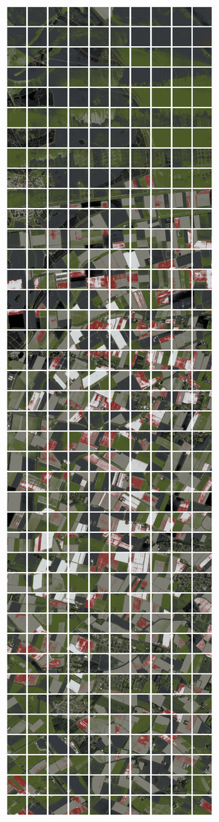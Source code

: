 <html>
<div>
<img src="https://github.com/HakkaTjakka/NL_TILE_MAP/blob/main/18/645/-1071/r.6450.-10710.png" height="44" width="44">
<img src="https://github.com/HakkaTjakka/NL_TILE_MAP/blob/main/18/645/-1071/r.6451.-10710.png" height="44" width="44">
<img src="https://github.com/HakkaTjakka/NL_TILE_MAP/blob/main/18/645/-1071/r.6452.-10710.png" height="44" width="44">
<img src="https://github.com/HakkaTjakka/NL_TILE_MAP/blob/main/18/645/-1071/r.6453.-10710.png" height="44" width="44">
<img src="https://github.com/HakkaTjakka/NL_TILE_MAP/blob/main/18/645/-1071/r.6454.-10710.png" height="44" width="44">
<img src="https://github.com/HakkaTjakka/NL_TILE_MAP/blob/main/18/645/-1071/r.6455.-10710.png" height="44" width="44">
<img src="https://github.com/HakkaTjakka/NL_TILE_MAP/blob/main/18/645/-1071/r.6456.-10710.png" height="44" width="44">
<img src="https://github.com/HakkaTjakka/NL_TILE_MAP/blob/main/18/645/-1071/r.6457.-10710.png" height="44" width="44">
<img src="https://github.com/HakkaTjakka/NL_TILE_MAP/blob/main/18/645/-1071/r.6458.-10710.png" height="44" width="44">
<img src="https://github.com/HakkaTjakka/NL_TILE_MAP/blob/main/18/645/-1071/r.6459.-10710.png" height="44" width="44">
<img src="https://github.com/HakkaTjakka/NL_TILE_MAP/blob/main/18/646/-1071/r.6460.-10710.png" height="44" width="44">
<img src="https://github.com/HakkaTjakka/NL_TILE_MAP/blob/main/18/646/-1071/r.6461.-10710.png" height="44" width="44">
<img src="https://github.com/HakkaTjakka/NL_TILE_MAP/blob/main/18/646/-1071/r.6462.-10710.png" height="44" width="44">
<img src="https://github.com/HakkaTjakka/NL_TILE_MAP/blob/main/18/646/-1071/r.6463.-10710.png" height="44" width="44">
<img src="https://github.com/HakkaTjakka/NL_TILE_MAP/blob/main/18/646/-1071/r.6464.-10710.png" height="44" width="44">
<img src="https://github.com/HakkaTjakka/NL_TILE_MAP/blob/main/18/646/-1071/r.6465.-10710.png" height="44" width="44">
<img src="https://github.com/HakkaTjakka/NL_TILE_MAP/blob/main/18/646/-1071/r.6466.-10710.png" height="44" width="44">
<img src="https://github.com/HakkaTjakka/NL_TILE_MAP/blob/main/18/646/-1071/r.6467.-10710.png" height="44" width="44">
<img src="https://github.com/HakkaTjakka/NL_TILE_MAP/blob/main/18/646/-1071/r.6468.-10710.png" height="44" width="44">
<img src="https://github.com/HakkaTjakka/NL_TILE_MAP/blob/main/18/646/-1071/r.6469.-10710.png" height="44" width="44">
<br>
<img src="https://github.com/HakkaTjakka/NL_TILE_MAP/blob/main/18/645/-1071/r.6450.-10709.png" height="44" width="44">
<img src="https://github.com/HakkaTjakka/NL_TILE_MAP/blob/main/18/645/-1071/r.6451.-10709.png" height="44" width="44">
<img src="https://github.com/HakkaTjakka/NL_TILE_MAP/blob/main/18/645/-1071/r.6452.-10709.png" height="44" width="44">
<img src="https://github.com/HakkaTjakka/NL_TILE_MAP/blob/main/18/645/-1071/r.6453.-10709.png" height="44" width="44">
<img src="https://github.com/HakkaTjakka/NL_TILE_MAP/blob/main/18/645/-1071/r.6454.-10709.png" height="44" width="44">
<img src="https://github.com/HakkaTjakka/NL_TILE_MAP/blob/main/18/645/-1071/r.6455.-10709.png" height="44" width="44">
<img src="https://github.com/HakkaTjakka/NL_TILE_MAP/blob/main/18/645/-1071/r.6456.-10709.png" height="44" width="44">
<img src="https://github.com/HakkaTjakka/NL_TILE_MAP/blob/main/18/645/-1071/r.6457.-10709.png" height="44" width="44">
<img src="https://github.com/HakkaTjakka/NL_TILE_MAP/blob/main/18/645/-1071/r.6458.-10709.png" height="44" width="44">
<img src="https://github.com/HakkaTjakka/NL_TILE_MAP/blob/main/18/645/-1071/r.6459.-10709.png" height="44" width="44">
<img src="https://github.com/HakkaTjakka/NL_TILE_MAP/blob/main/18/646/-1071/r.6460.-10709.png" height="44" width="44">
<img src="https://github.com/HakkaTjakka/NL_TILE_MAP/blob/main/18/646/-1071/r.6461.-10709.png" height="44" width="44">
<img src="https://github.com/HakkaTjakka/NL_TILE_MAP/blob/main/18/646/-1071/r.6462.-10709.png" height="44" width="44">
<img src="https://github.com/HakkaTjakka/NL_TILE_MAP/blob/main/18/646/-1071/r.6463.-10709.png" height="44" width="44">
<img src="https://github.com/HakkaTjakka/NL_TILE_MAP/blob/main/18/646/-1071/r.6464.-10709.png" height="44" width="44">
<img src="https://github.com/HakkaTjakka/NL_TILE_MAP/blob/main/18/646/-1071/r.6465.-10709.png" height="44" width="44">
<img src="https://github.com/HakkaTjakka/NL_TILE_MAP/blob/main/18/646/-1071/r.6466.-10709.png" height="44" width="44">
<img src="https://github.com/HakkaTjakka/NL_TILE_MAP/blob/main/18/646/-1071/r.6467.-10709.png" height="44" width="44">
<img src="https://github.com/HakkaTjakka/NL_TILE_MAP/blob/main/18/646/-1071/r.6468.-10709.png" height="44" width="44">
<img src="https://github.com/HakkaTjakka/NL_TILE_MAP/blob/main/18/646/-1071/r.6469.-10709.png" height="44" width="44">
<br>
<img src="https://github.com/HakkaTjakka/NL_TILE_MAP/blob/main/18/645/-1071/r.6450.-10708.png" height="44" width="44">
<img src="https://github.com/HakkaTjakka/NL_TILE_MAP/blob/main/18/645/-1071/r.6451.-10708.png" height="44" width="44">
<img src="https://github.com/HakkaTjakka/NL_TILE_MAP/blob/main/18/645/-1071/r.6452.-10708.png" height="44" width="44">
<img src="https://github.com/HakkaTjakka/NL_TILE_MAP/blob/main/18/645/-1071/r.6453.-10708.png" height="44" width="44">
<img src="https://github.com/HakkaTjakka/NL_TILE_MAP/blob/main/18/645/-1071/r.6454.-10708.png" height="44" width="44">
<img src="https://github.com/HakkaTjakka/NL_TILE_MAP/blob/main/18/645/-1071/r.6455.-10708.png" height="44" width="44">
<img src="https://github.com/HakkaTjakka/NL_TILE_MAP/blob/main/18/645/-1071/r.6456.-10708.png" height="44" width="44">
<img src="https://github.com/HakkaTjakka/NL_TILE_MAP/blob/main/18/645/-1071/r.6457.-10708.png" height="44" width="44">
<img src="https://github.com/HakkaTjakka/NL_TILE_MAP/blob/main/18/645/-1071/r.6458.-10708.png" height="44" width="44">
<img src="https://github.com/HakkaTjakka/NL_TILE_MAP/blob/main/18/645/-1071/r.6459.-10708.png" height="44" width="44">
<img src="https://github.com/HakkaTjakka/NL_TILE_MAP/blob/main/18/646/-1071/r.6460.-10708.png" height="44" width="44">
<img src="https://github.com/HakkaTjakka/NL_TILE_MAP/blob/main/18/646/-1071/r.6461.-10708.png" height="44" width="44">
<img src="https://github.com/HakkaTjakka/NL_TILE_MAP/blob/main/18/646/-1071/r.6462.-10708.png" height="44" width="44">
<img src="https://github.com/HakkaTjakka/NL_TILE_MAP/blob/main/18/646/-1071/r.6463.-10708.png" height="44" width="44">
<img src="https://github.com/HakkaTjakka/NL_TILE_MAP/blob/main/18/646/-1071/r.6464.-10708.png" height="44" width="44">
<img src="https://github.com/HakkaTjakka/NL_TILE_MAP/blob/main/18/646/-1071/r.6465.-10708.png" height="44" width="44">
<img src="https://github.com/HakkaTjakka/NL_TILE_MAP/blob/main/18/646/-1071/r.6466.-10708.png" height="44" width="44">
<img src="https://github.com/HakkaTjakka/NL_TILE_MAP/blob/main/18/646/-1071/r.6467.-10708.png" height="44" width="44">
<img src="https://github.com/HakkaTjakka/NL_TILE_MAP/blob/main/18/646/-1071/r.6468.-10708.png" height="44" width="44">
<img src="https://github.com/HakkaTjakka/NL_TILE_MAP/blob/main/18/646/-1071/r.6469.-10708.png" height="44" width="44">
<br>
<img src="https://github.com/HakkaTjakka/NL_TILE_MAP/blob/main/18/645/-1071/r.6450.-10707.png" height="44" width="44">
<img src="https://github.com/HakkaTjakka/NL_TILE_MAP/blob/main/18/645/-1071/r.6451.-10707.png" height="44" width="44">
<img src="https://github.com/HakkaTjakka/NL_TILE_MAP/blob/main/18/645/-1071/r.6452.-10707.png" height="44" width="44">
<img src="https://github.com/HakkaTjakka/NL_TILE_MAP/blob/main/18/645/-1071/r.6453.-10707.png" height="44" width="44">
<img src="https://github.com/HakkaTjakka/NL_TILE_MAP/blob/main/18/645/-1071/r.6454.-10707.png" height="44" width="44">
<img src="https://github.com/HakkaTjakka/NL_TILE_MAP/blob/main/18/645/-1071/r.6455.-10707.png" height="44" width="44">
<img src="https://github.com/HakkaTjakka/NL_TILE_MAP/blob/main/18/645/-1071/r.6456.-10707.png" height="44" width="44">
<img src="https://github.com/HakkaTjakka/NL_TILE_MAP/blob/main/18/645/-1071/r.6457.-10707.png" height="44" width="44">
<img src="https://github.com/HakkaTjakka/NL_TILE_MAP/blob/main/18/645/-1071/r.6458.-10707.png" height="44" width="44">
<img src="https://github.com/HakkaTjakka/NL_TILE_MAP/blob/main/18/645/-1071/r.6459.-10707.png" height="44" width="44">
<img src="https://github.com/HakkaTjakka/NL_TILE_MAP/blob/main/18/646/-1071/r.6460.-10707.png" height="44" width="44">
<img src="https://github.com/HakkaTjakka/NL_TILE_MAP/blob/main/18/646/-1071/r.6461.-10707.png" height="44" width="44">
<img src="https://github.com/HakkaTjakka/NL_TILE_MAP/blob/main/18/646/-1071/r.6462.-10707.png" height="44" width="44">
<img src="https://github.com/HakkaTjakka/NL_TILE_MAP/blob/main/18/646/-1071/r.6463.-10707.png" height="44" width="44">
<img src="https://github.com/HakkaTjakka/NL_TILE_MAP/blob/main/18/646/-1071/r.6464.-10707.png" height="44" width="44">
<img src="https://github.com/HakkaTjakka/NL_TILE_MAP/blob/main/18/646/-1071/r.6465.-10707.png" height="44" width="44">
<img src="https://github.com/HakkaTjakka/NL_TILE_MAP/blob/main/18/646/-1071/r.6466.-10707.png" height="44" width="44">
<img src="https://github.com/HakkaTjakka/NL_TILE_MAP/blob/main/18/646/-1071/r.6467.-10707.png" height="44" width="44">
<img src="https://github.com/HakkaTjakka/NL_TILE_MAP/blob/main/18/646/-1071/r.6468.-10707.png" height="44" width="44">
<img src="https://github.com/HakkaTjakka/NL_TILE_MAP/blob/main/18/646/-1071/r.6469.-10707.png" height="44" width="44">
<br>
<img src="https://github.com/HakkaTjakka/NL_TILE_MAP/blob/main/18/645/-1071/r.6450.-10706.png" height="44" width="44">
<img src="https://github.com/HakkaTjakka/NL_TILE_MAP/blob/main/18/645/-1071/r.6451.-10706.png" height="44" width="44">
<img src="https://github.com/HakkaTjakka/NL_TILE_MAP/blob/main/18/645/-1071/r.6452.-10706.png" height="44" width="44">
<img src="https://github.com/HakkaTjakka/NL_TILE_MAP/blob/main/18/645/-1071/r.6453.-10706.png" height="44" width="44">
<img src="https://github.com/HakkaTjakka/NL_TILE_MAP/blob/main/18/645/-1071/r.6454.-10706.png" height="44" width="44">
<img src="https://github.com/HakkaTjakka/NL_TILE_MAP/blob/main/18/645/-1071/r.6455.-10706.png" height="44" width="44">
<img src="https://github.com/HakkaTjakka/NL_TILE_MAP/blob/main/18/645/-1071/r.6456.-10706.png" height="44" width="44">
<img src="https://github.com/HakkaTjakka/NL_TILE_MAP/blob/main/18/645/-1071/r.6457.-10706.png" height="44" width="44">
<img src="https://github.com/HakkaTjakka/NL_TILE_MAP/blob/main/18/645/-1071/r.6458.-10706.png" height="44" width="44">
<img src="https://github.com/HakkaTjakka/NL_TILE_MAP/blob/main/18/645/-1071/r.6459.-10706.png" height="44" width="44">
<img src="https://github.com/HakkaTjakka/NL_TILE_MAP/blob/main/18/646/-1071/r.6460.-10706.png" height="44" width="44">
<img src="https://github.com/HakkaTjakka/NL_TILE_MAP/blob/main/18/646/-1071/r.6461.-10706.png" height="44" width="44">
<img src="https://github.com/HakkaTjakka/NL_TILE_MAP/blob/main/18/646/-1071/r.6462.-10706.png" height="44" width="44">
<img src="https://github.com/HakkaTjakka/NL_TILE_MAP/blob/main/18/646/-1071/r.6463.-10706.png" height="44" width="44">
<img src="https://github.com/HakkaTjakka/NL_TILE_MAP/blob/main/18/646/-1071/r.6464.-10706.png" height="44" width="44">
<img src="https://github.com/HakkaTjakka/NL_TILE_MAP/blob/main/18/646/-1071/r.6465.-10706.png" height="44" width="44">
<img src="https://github.com/HakkaTjakka/NL_TILE_MAP/blob/main/18/646/-1071/r.6466.-10706.png" height="44" width="44">
<img src="https://github.com/HakkaTjakka/NL_TILE_MAP/blob/main/18/646/-1071/r.6467.-10706.png" height="44" width="44">
<img src="https://github.com/HakkaTjakka/NL_TILE_MAP/blob/main/18/646/-1071/r.6468.-10706.png" height="44" width="44">
<img src="https://github.com/HakkaTjakka/NL_TILE_MAP/blob/main/18/646/-1071/r.6469.-10706.png" height="44" width="44">
<br>
<img src="https://github.com/HakkaTjakka/NL_TILE_MAP/blob/main/18/645/-1071/r.6450.-10705.png" height="44" width="44">
<img src="https://github.com/HakkaTjakka/NL_TILE_MAP/blob/main/18/645/-1071/r.6451.-10705.png" height="44" width="44">
<img src="https://github.com/HakkaTjakka/NL_TILE_MAP/blob/main/18/645/-1071/r.6452.-10705.png" height="44" width="44">
<img src="https://github.com/HakkaTjakka/NL_TILE_MAP/blob/main/18/645/-1071/r.6453.-10705.png" height="44" width="44">
<img src="https://github.com/HakkaTjakka/NL_TILE_MAP/blob/main/18/645/-1071/r.6454.-10705.png" height="44" width="44">
<img src="https://github.com/HakkaTjakka/NL_TILE_MAP/blob/main/18/645/-1071/r.6455.-10705.png" height="44" width="44">
<img src="https://github.com/HakkaTjakka/NL_TILE_MAP/blob/main/18/645/-1071/r.6456.-10705.png" height="44" width="44">
<img src="https://github.com/HakkaTjakka/NL_TILE_MAP/blob/main/18/645/-1071/r.6457.-10705.png" height="44" width="44">
<img src="https://github.com/HakkaTjakka/NL_TILE_MAP/blob/main/18/645/-1071/r.6458.-10705.png" height="44" width="44">
<img src="https://github.com/HakkaTjakka/NL_TILE_MAP/blob/main/18/645/-1071/r.6459.-10705.png" height="44" width="44">
<img src="https://github.com/HakkaTjakka/NL_TILE_MAP/blob/main/18/646/-1071/r.6460.-10705.png" height="44" width="44">
<img src="https://github.com/HakkaTjakka/NL_TILE_MAP/blob/main/18/646/-1071/r.6461.-10705.png" height="44" width="44">
<img src="https://github.com/HakkaTjakka/NL_TILE_MAP/blob/main/18/646/-1071/r.6462.-10705.png" height="44" width="44">
<img src="https://github.com/HakkaTjakka/NL_TILE_MAP/blob/main/18/646/-1071/r.6463.-10705.png" height="44" width="44">
<img src="https://github.com/HakkaTjakka/NL_TILE_MAP/blob/main/18/646/-1071/r.6464.-10705.png" height="44" width="44">
<img src="https://github.com/HakkaTjakka/NL_TILE_MAP/blob/main/18/646/-1071/r.6465.-10705.png" height="44" width="44">
<img src="https://github.com/HakkaTjakka/NL_TILE_MAP/blob/main/18/646/-1071/r.6466.-10705.png" height="44" width="44">
<img src="https://github.com/HakkaTjakka/NL_TILE_MAP/blob/main/18/646/-1071/r.6467.-10705.png" height="44" width="44">
<img src="https://github.com/HakkaTjakka/NL_TILE_MAP/blob/main/18/646/-1071/r.6468.-10705.png" height="44" width="44">
<img src="https://github.com/HakkaTjakka/NL_TILE_MAP/blob/main/18/646/-1071/r.6469.-10705.png" height="44" width="44">
<br>
<img src="https://github.com/HakkaTjakka/NL_TILE_MAP/blob/main/18/645/-1071/r.6450.-10704.png" height="44" width="44">
<img src="https://github.com/HakkaTjakka/NL_TILE_MAP/blob/main/18/645/-1071/r.6451.-10704.png" height="44" width="44">
<img src="https://github.com/HakkaTjakka/NL_TILE_MAP/blob/main/18/645/-1071/r.6452.-10704.png" height="44" width="44">
<img src="https://github.com/HakkaTjakka/NL_TILE_MAP/blob/main/18/645/-1071/r.6453.-10704.png" height="44" width="44">
<img src="https://github.com/HakkaTjakka/NL_TILE_MAP/blob/main/18/645/-1071/r.6454.-10704.png" height="44" width="44">
<img src="https://github.com/HakkaTjakka/NL_TILE_MAP/blob/main/18/645/-1071/r.6455.-10704.png" height="44" width="44">
<img src="https://github.com/HakkaTjakka/NL_TILE_MAP/blob/main/18/645/-1071/r.6456.-10704.png" height="44" width="44">
<img src="https://github.com/HakkaTjakka/NL_TILE_MAP/blob/main/18/645/-1071/r.6457.-10704.png" height="44" width="44">
<img src="https://github.com/HakkaTjakka/NL_TILE_MAP/blob/main/18/645/-1071/r.6458.-10704.png" height="44" width="44">
<img src="https://github.com/HakkaTjakka/NL_TILE_MAP/blob/main/18/645/-1071/r.6459.-10704.png" height="44" width="44">
<img src="https://github.com/HakkaTjakka/NL_TILE_MAP/blob/main/18/646/-1071/r.6460.-10704.png" height="44" width="44">
<img src="https://github.com/HakkaTjakka/NL_TILE_MAP/blob/main/18/646/-1071/r.6461.-10704.png" height="44" width="44">
<img src="https://github.com/HakkaTjakka/NL_TILE_MAP/blob/main/18/646/-1071/r.6462.-10704.png" height="44" width="44">
<img src="https://github.com/HakkaTjakka/NL_TILE_MAP/blob/main/18/646/-1071/r.6463.-10704.png" height="44" width="44">
<img src="https://github.com/HakkaTjakka/NL_TILE_MAP/blob/main/18/646/-1071/r.6464.-10704.png" height="44" width="44">
<img src="https://github.com/HakkaTjakka/NL_TILE_MAP/blob/main/18/646/-1071/r.6465.-10704.png" height="44" width="44">
<img src="https://github.com/HakkaTjakka/NL_TILE_MAP/blob/main/18/646/-1071/r.6466.-10704.png" height="44" width="44">
<img src="https://github.com/HakkaTjakka/NL_TILE_MAP/blob/main/18/646/-1071/r.6467.-10704.png" height="44" width="44">
<img src="https://github.com/HakkaTjakka/NL_TILE_MAP/blob/main/18/646/-1071/r.6468.-10704.png" height="44" width="44">
<img src="https://github.com/HakkaTjakka/NL_TILE_MAP/blob/main/18/646/-1071/r.6469.-10704.png" height="44" width="44">
<br>
<img src="https://github.com/HakkaTjakka/NL_TILE_MAP/blob/main/18/645/-1071/r.6450.-10703.png" height="44" width="44">
<img src="https://github.com/HakkaTjakka/NL_TILE_MAP/blob/main/18/645/-1071/r.6451.-10703.png" height="44" width="44">
<img src="https://github.com/HakkaTjakka/NL_TILE_MAP/blob/main/18/645/-1071/r.6452.-10703.png" height="44" width="44">
<img src="https://github.com/HakkaTjakka/NL_TILE_MAP/blob/main/18/645/-1071/r.6453.-10703.png" height="44" width="44">
<img src="https://github.com/HakkaTjakka/NL_TILE_MAP/blob/main/18/645/-1071/r.6454.-10703.png" height="44" width="44">
<img src="https://github.com/HakkaTjakka/NL_TILE_MAP/blob/main/18/645/-1071/r.6455.-10703.png" height="44" width="44">
<img src="https://github.com/HakkaTjakka/NL_TILE_MAP/blob/main/18/645/-1071/r.6456.-10703.png" height="44" width="44">
<img src="https://github.com/HakkaTjakka/NL_TILE_MAP/blob/main/18/645/-1071/r.6457.-10703.png" height="44" width="44">
<img src="https://github.com/HakkaTjakka/NL_TILE_MAP/blob/main/18/645/-1071/r.6458.-10703.png" height="44" width="44">
<img src="https://github.com/HakkaTjakka/NL_TILE_MAP/blob/main/18/645/-1071/r.6459.-10703.png" height="44" width="44">
<img src="https://github.com/HakkaTjakka/NL_TILE_MAP/blob/main/18/646/-1071/r.6460.-10703.png" height="44" width="44">
<img src="https://github.com/HakkaTjakka/NL_TILE_MAP/blob/main/18/646/-1071/r.6461.-10703.png" height="44" width="44">
<img src="https://github.com/HakkaTjakka/NL_TILE_MAP/blob/main/18/646/-1071/r.6462.-10703.png" height="44" width="44">
<img src="https://github.com/HakkaTjakka/NL_TILE_MAP/blob/main/18/646/-1071/r.6463.-10703.png" height="44" width="44">
<img src="https://github.com/HakkaTjakka/NL_TILE_MAP/blob/main/18/646/-1071/r.6464.-10703.png" height="44" width="44">
<img src="https://github.com/HakkaTjakka/NL_TILE_MAP/blob/main/18/646/-1071/r.6465.-10703.png" height="44" width="44">
<img src="https://github.com/HakkaTjakka/NL_TILE_MAP/blob/main/18/646/-1071/r.6466.-10703.png" height="44" width="44">
<img src="https://github.com/HakkaTjakka/NL_TILE_MAP/blob/main/18/646/-1071/r.6467.-10703.png" height="44" width="44">
<img src="https://github.com/HakkaTjakka/NL_TILE_MAP/blob/main/18/646/-1071/r.6468.-10703.png" height="44" width="44">
<img src="https://github.com/HakkaTjakka/NL_TILE_MAP/blob/main/18/646/-1071/r.6469.-10703.png" height="44" width="44">
<br>
<img src="https://github.com/HakkaTjakka/NL_TILE_MAP/blob/main/18/645/-1071/r.6450.-10702.png" height="44" width="44">
<img src="https://github.com/HakkaTjakka/NL_TILE_MAP/blob/main/18/645/-1071/r.6451.-10702.png" height="44" width="44">
<img src="https://github.com/HakkaTjakka/NL_TILE_MAP/blob/main/18/645/-1071/r.6452.-10702.png" height="44" width="44">
<img src="https://github.com/HakkaTjakka/NL_TILE_MAP/blob/main/18/645/-1071/r.6453.-10702.png" height="44" width="44">
<img src="https://github.com/HakkaTjakka/NL_TILE_MAP/blob/main/18/645/-1071/r.6454.-10702.png" height="44" width="44">
<img src="https://github.com/HakkaTjakka/NL_TILE_MAP/blob/main/18/645/-1071/r.6455.-10702.png" height="44" width="44">
<img src="https://github.com/HakkaTjakka/NL_TILE_MAP/blob/main/18/645/-1071/r.6456.-10702.png" height="44" width="44">
<img src="https://github.com/HakkaTjakka/NL_TILE_MAP/blob/main/18/645/-1071/r.6457.-10702.png" height="44" width="44">
<img src="https://github.com/HakkaTjakka/NL_TILE_MAP/blob/main/18/645/-1071/r.6458.-10702.png" height="44" width="44">
<img src="https://github.com/HakkaTjakka/NL_TILE_MAP/blob/main/18/645/-1071/r.6459.-10702.png" height="44" width="44">
<img src="https://github.com/HakkaTjakka/NL_TILE_MAP/blob/main/18/646/-1071/r.6460.-10702.png" height="44" width="44">
<img src="https://github.com/HakkaTjakka/NL_TILE_MAP/blob/main/18/646/-1071/r.6461.-10702.png" height="44" width="44">
<img src="https://github.com/HakkaTjakka/NL_TILE_MAP/blob/main/18/646/-1071/r.6462.-10702.png" height="44" width="44">
<img src="https://github.com/HakkaTjakka/NL_TILE_MAP/blob/main/18/646/-1071/r.6463.-10702.png" height="44" width="44">
<img src="https://github.com/HakkaTjakka/NL_TILE_MAP/blob/main/18/646/-1071/r.6464.-10702.png" height="44" width="44">
<img src="https://github.com/HakkaTjakka/NL_TILE_MAP/blob/main/18/646/-1071/r.6465.-10702.png" height="44" width="44">
<img src="https://github.com/HakkaTjakka/NL_TILE_MAP/blob/main/18/646/-1071/r.6466.-10702.png" height="44" width="44">
<img src="https://github.com/HakkaTjakka/NL_TILE_MAP/blob/main/18/646/-1071/r.6467.-10702.png" height="44" width="44">
<img src="https://github.com/HakkaTjakka/NL_TILE_MAP/blob/main/18/646/-1071/r.6468.-10702.png" height="44" width="44">
<img src="https://github.com/HakkaTjakka/NL_TILE_MAP/blob/main/18/646/-1071/r.6469.-10702.png" height="44" width="44">
<br>
<img src="https://github.com/HakkaTjakka/NL_TILE_MAP/blob/main/18/645/-1071/r.6450.-10701.png" height="44" width="44">
<img src="https://github.com/HakkaTjakka/NL_TILE_MAP/blob/main/18/645/-1071/r.6451.-10701.png" height="44" width="44">
<img src="https://github.com/HakkaTjakka/NL_TILE_MAP/blob/main/18/645/-1071/r.6452.-10701.png" height="44" width="44">
<img src="https://github.com/HakkaTjakka/NL_TILE_MAP/blob/main/18/645/-1071/r.6453.-10701.png" height="44" width="44">
<img src="https://github.com/HakkaTjakka/NL_TILE_MAP/blob/main/18/645/-1071/r.6454.-10701.png" height="44" width="44">
<img src="https://github.com/HakkaTjakka/NL_TILE_MAP/blob/main/18/645/-1071/r.6455.-10701.png" height="44" width="44">
<img src="https://github.com/HakkaTjakka/NL_TILE_MAP/blob/main/18/645/-1071/r.6456.-10701.png" height="44" width="44">
<img src="https://github.com/HakkaTjakka/NL_TILE_MAP/blob/main/18/645/-1071/r.6457.-10701.png" height="44" width="44">
<img src="https://github.com/HakkaTjakka/NL_TILE_MAP/blob/main/18/645/-1071/r.6458.-10701.png" height="44" width="44">
<img src="https://github.com/HakkaTjakka/NL_TILE_MAP/blob/main/18/645/-1071/r.6459.-10701.png" height="44" width="44">
<img src="https://github.com/HakkaTjakka/NL_TILE_MAP/blob/main/18/646/-1071/r.6460.-10701.png" height="44" width="44">
<img src="https://github.com/HakkaTjakka/NL_TILE_MAP/blob/main/18/646/-1071/r.6461.-10701.png" height="44" width="44">
<img src="https://github.com/HakkaTjakka/NL_TILE_MAP/blob/main/18/646/-1071/r.6462.-10701.png" height="44" width="44">
<img src="https://github.com/HakkaTjakka/NL_TILE_MAP/blob/main/18/646/-1071/r.6463.-10701.png" height="44" width="44">
<img src="https://github.com/HakkaTjakka/NL_TILE_MAP/blob/main/18/646/-1071/r.6464.-10701.png" height="44" width="44">
<img src="https://github.com/HakkaTjakka/NL_TILE_MAP/blob/main/18/646/-1071/r.6465.-10701.png" height="44" width="44">
<img src="https://github.com/HakkaTjakka/NL_TILE_MAP/blob/main/18/646/-1071/r.6466.-10701.png" height="44" width="44">
<img src="https://github.com/HakkaTjakka/NL_TILE_MAP/blob/main/18/646/-1071/r.6467.-10701.png" height="44" width="44">
<img src="https://github.com/HakkaTjakka/NL_TILE_MAP/blob/main/18/646/-1071/r.6468.-10701.png" height="44" width="44">
<img src="https://github.com/HakkaTjakka/NL_TILE_MAP/blob/main/18/646/-1071/r.6469.-10701.png" height="44" width="44">
<br>
<img src="https://github.com/HakkaTjakka/NL_TILE_MAP/blob/main/18/645/-1070/r.6450.-10700.png" height="44" width="44">
<img src="https://github.com/HakkaTjakka/NL_TILE_MAP/blob/main/18/645/-1070/r.6451.-10700.png" height="44" width="44">
<img src="https://github.com/HakkaTjakka/NL_TILE_MAP/blob/main/18/645/-1070/r.6452.-10700.png" height="44" width="44">
<img src="https://github.com/HakkaTjakka/NL_TILE_MAP/blob/main/18/645/-1070/r.6453.-10700.png" height="44" width="44">
<img src="https://github.com/HakkaTjakka/NL_TILE_MAP/blob/main/18/645/-1070/r.6454.-10700.png" height="44" width="44">
<img src="https://github.com/HakkaTjakka/NL_TILE_MAP/blob/main/18/645/-1070/r.6455.-10700.png" height="44" width="44">
<img src="https://github.com/HakkaTjakka/NL_TILE_MAP/blob/main/18/645/-1070/r.6456.-10700.png" height="44" width="44">
<img src="https://github.com/HakkaTjakka/NL_TILE_MAP/blob/main/18/645/-1070/r.6457.-10700.png" height="44" width="44">
<img src="https://github.com/HakkaTjakka/NL_TILE_MAP/blob/main/18/645/-1070/r.6458.-10700.png" height="44" width="44">
<img src="https://github.com/HakkaTjakka/NL_TILE_MAP/blob/main/18/645/-1070/r.6459.-10700.png" height="44" width="44">
<img src="https://github.com/HakkaTjakka/NL_TILE_MAP/blob/main/18/646/-1070/r.6460.-10700.png" height="44" width="44">
<img src="https://github.com/HakkaTjakka/NL_TILE_MAP/blob/main/18/646/-1070/r.6461.-10700.png" height="44" width="44">
<img src="https://github.com/HakkaTjakka/NL_TILE_MAP/blob/main/18/646/-1070/r.6462.-10700.png" height="44" width="44">
<img src="https://github.com/HakkaTjakka/NL_TILE_MAP/blob/main/18/646/-1070/r.6463.-10700.png" height="44" width="44">
<img src="https://github.com/HakkaTjakka/NL_TILE_MAP/blob/main/18/646/-1070/r.6464.-10700.png" height="44" width="44">
<img src="https://github.com/HakkaTjakka/NL_TILE_MAP/blob/main/18/646/-1070/r.6465.-10700.png" height="44" width="44">
<img src="https://github.com/HakkaTjakka/NL_TILE_MAP/blob/main/18/646/-1070/r.6466.-10700.png" height="44" width="44">
<img src="https://github.com/HakkaTjakka/NL_TILE_MAP/blob/main/18/646/-1070/r.6467.-10700.png" height="44" width="44">
<img src="https://github.com/HakkaTjakka/NL_TILE_MAP/blob/main/18/646/-1070/r.6468.-10700.png" height="44" width="44">
<img src="https://github.com/HakkaTjakka/NL_TILE_MAP/blob/main/18/646/-1070/r.6469.-10700.png" height="44" width="44">
<br>
<img src="https://github.com/HakkaTjakka/NL_TILE_MAP/blob/main/18/645/-1070/r.6450.-10699.png" height="44" width="44">
<img src="https://github.com/HakkaTjakka/NL_TILE_MAP/blob/main/18/645/-1070/r.6451.-10699.png" height="44" width="44">
<img src="https://github.com/HakkaTjakka/NL_TILE_MAP/blob/main/18/645/-1070/r.6452.-10699.png" height="44" width="44">
<img src="https://github.com/HakkaTjakka/NL_TILE_MAP/blob/main/18/645/-1070/r.6453.-10699.png" height="44" width="44">
<img src="https://github.com/HakkaTjakka/NL_TILE_MAP/blob/main/18/645/-1070/r.6454.-10699.png" height="44" width="44">
<img src="https://github.com/HakkaTjakka/NL_TILE_MAP/blob/main/18/645/-1070/r.6455.-10699.png" height="44" width="44">
<img src="https://github.com/HakkaTjakka/NL_TILE_MAP/blob/main/18/645/-1070/r.6456.-10699.png" height="44" width="44">
<img src="https://github.com/HakkaTjakka/NL_TILE_MAP/blob/main/18/645/-1070/r.6457.-10699.png" height="44" width="44">
<img src="https://github.com/HakkaTjakka/NL_TILE_MAP/blob/main/18/645/-1070/r.6458.-10699.png" height="44" width="44">
<img src="https://github.com/HakkaTjakka/NL_TILE_MAP/blob/main/18/645/-1070/r.6459.-10699.png" height="44" width="44">
<img src="https://github.com/HakkaTjakka/NL_TILE_MAP/blob/main/18/646/-1070/r.6460.-10699.png" height="44" width="44">
<img src="https://github.com/HakkaTjakka/NL_TILE_MAP/blob/main/18/646/-1070/r.6461.-10699.png" height="44" width="44">
<img src="https://github.com/HakkaTjakka/NL_TILE_MAP/blob/main/18/646/-1070/r.6462.-10699.png" height="44" width="44">
<img src="https://github.com/HakkaTjakka/NL_TILE_MAP/blob/main/18/646/-1070/r.6463.-10699.png" height="44" width="44">
<img src="https://github.com/HakkaTjakka/NL_TILE_MAP/blob/main/18/646/-1070/r.6464.-10699.png" height="44" width="44">
<img src="https://github.com/HakkaTjakka/NL_TILE_MAP/blob/main/18/646/-1070/r.6465.-10699.png" height="44" width="44">
<img src="https://github.com/HakkaTjakka/NL_TILE_MAP/blob/main/18/646/-1070/r.6466.-10699.png" height="44" width="44">
<img src="https://github.com/HakkaTjakka/NL_TILE_MAP/blob/main/18/646/-1070/r.6467.-10699.png" height="44" width="44">
<img src="https://github.com/HakkaTjakka/NL_TILE_MAP/blob/main/18/646/-1070/r.6468.-10699.png" height="44" width="44">
<img src="https://github.com/HakkaTjakka/NL_TILE_MAP/blob/main/18/646/-1070/r.6469.-10699.png" height="44" width="44">
<br>
<img src="https://github.com/HakkaTjakka/NL_TILE_MAP/blob/main/18/645/-1070/r.6450.-10698.png" height="44" width="44">
<img src="https://github.com/HakkaTjakka/NL_TILE_MAP/blob/main/18/645/-1070/r.6451.-10698.png" height="44" width="44">
<img src="https://github.com/HakkaTjakka/NL_TILE_MAP/blob/main/18/645/-1070/r.6452.-10698.png" height="44" width="44">
<img src="https://github.com/HakkaTjakka/NL_TILE_MAP/blob/main/18/645/-1070/r.6453.-10698.png" height="44" width="44">
<img src="https://github.com/HakkaTjakka/NL_TILE_MAP/blob/main/18/645/-1070/r.6454.-10698.png" height="44" width="44">
<img src="https://github.com/HakkaTjakka/NL_TILE_MAP/blob/main/18/645/-1070/r.6455.-10698.png" height="44" width="44">
<img src="https://github.com/HakkaTjakka/NL_TILE_MAP/blob/main/18/645/-1070/r.6456.-10698.png" height="44" width="44">
<img src="https://github.com/HakkaTjakka/NL_TILE_MAP/blob/main/18/645/-1070/r.6457.-10698.png" height="44" width="44">
<img src="https://github.com/HakkaTjakka/NL_TILE_MAP/blob/main/18/645/-1070/r.6458.-10698.png" height="44" width="44">
<img src="https://github.com/HakkaTjakka/NL_TILE_MAP/blob/main/18/645/-1070/r.6459.-10698.png" height="44" width="44">
<img src="https://github.com/HakkaTjakka/NL_TILE_MAP/blob/main/18/646/-1070/r.6460.-10698.png" height="44" width="44">
<img src="https://github.com/HakkaTjakka/NL_TILE_MAP/blob/main/18/646/-1070/r.6461.-10698.png" height="44" width="44">
<img src="https://github.com/HakkaTjakka/NL_TILE_MAP/blob/main/18/646/-1070/r.6462.-10698.png" height="44" width="44">
<img src="https://github.com/HakkaTjakka/NL_TILE_MAP/blob/main/18/646/-1070/r.6463.-10698.png" height="44" width="44">
<img src="https://github.com/HakkaTjakka/NL_TILE_MAP/blob/main/18/646/-1070/r.6464.-10698.png" height="44" width="44">
<img src="https://github.com/HakkaTjakka/NL_TILE_MAP/blob/main/18/646/-1070/r.6465.-10698.png" height="44" width="44">
<img src="https://github.com/HakkaTjakka/NL_TILE_MAP/blob/main/18/646/-1070/r.6466.-10698.png" height="44" width="44">
<img src="https://github.com/HakkaTjakka/NL_TILE_MAP/blob/main/18/646/-1070/r.6467.-10698.png" height="44" width="44">
<img src="https://github.com/HakkaTjakka/NL_TILE_MAP/blob/main/18/646/-1070/r.6468.-10698.png" height="44" width="44">
<img src="https://github.com/HakkaTjakka/NL_TILE_MAP/blob/main/18/646/-1070/r.6469.-10698.png" height="44" width="44">
<br>
<img src="https://github.com/HakkaTjakka/NL_TILE_MAP/blob/main/18/645/-1070/r.6450.-10697.png" height="44" width="44">
<img src="https://github.com/HakkaTjakka/NL_TILE_MAP/blob/main/18/645/-1070/r.6451.-10697.png" height="44" width="44">
<img src="https://github.com/HakkaTjakka/NL_TILE_MAP/blob/main/18/645/-1070/r.6452.-10697.png" height="44" width="44">
<img src="https://github.com/HakkaTjakka/NL_TILE_MAP/blob/main/18/645/-1070/r.6453.-10697.png" height="44" width="44">
<img src="https://github.com/HakkaTjakka/NL_TILE_MAP/blob/main/18/645/-1070/r.6454.-10697.png" height="44" width="44">
<img src="https://github.com/HakkaTjakka/NL_TILE_MAP/blob/main/18/645/-1070/r.6455.-10697.png" height="44" width="44">
<img src="https://github.com/HakkaTjakka/NL_TILE_MAP/blob/main/18/645/-1070/r.6456.-10697.png" height="44" width="44">
<img src="https://github.com/HakkaTjakka/NL_TILE_MAP/blob/main/18/645/-1070/r.6457.-10697.png" height="44" width="44">
<img src="https://github.com/HakkaTjakka/NL_TILE_MAP/blob/main/18/645/-1070/r.6458.-10697.png" height="44" width="44">
<img src="https://github.com/HakkaTjakka/NL_TILE_MAP/blob/main/18/645/-1070/r.6459.-10697.png" height="44" width="44">
<img src="https://github.com/HakkaTjakka/NL_TILE_MAP/blob/main/18/646/-1070/r.6460.-10697.png" height="44" width="44">
<img src="https://github.com/HakkaTjakka/NL_TILE_MAP/blob/main/18/646/-1070/r.6461.-10697.png" height="44" width="44">
<img src="https://github.com/HakkaTjakka/NL_TILE_MAP/blob/main/18/646/-1070/r.6462.-10697.png" height="44" width="44">
<img src="https://github.com/HakkaTjakka/NL_TILE_MAP/blob/main/18/646/-1070/r.6463.-10697.png" height="44" width="44">
<img src="https://github.com/HakkaTjakka/NL_TILE_MAP/blob/main/18/646/-1070/r.6464.-10697.png" height="44" width="44">
<img src="https://github.com/HakkaTjakka/NL_TILE_MAP/blob/main/18/646/-1070/r.6465.-10697.png" height="44" width="44">
<img src="https://github.com/HakkaTjakka/NL_TILE_MAP/blob/main/18/646/-1070/r.6466.-10697.png" height="44" width="44">
<img src="https://github.com/HakkaTjakka/NL_TILE_MAP/blob/main/18/646/-1070/r.6467.-10697.png" height="44" width="44">
<img src="https://github.com/HakkaTjakka/NL_TILE_MAP/blob/main/18/646/-1070/r.6468.-10697.png" height="44" width="44">
<img src="https://github.com/HakkaTjakka/NL_TILE_MAP/blob/main/18/646/-1070/r.6469.-10697.png" height="44" width="44">
<br>
<img src="https://github.com/HakkaTjakka/NL_TILE_MAP/blob/main/18/645/-1070/r.6450.-10696.png" height="44" width="44">
<img src="https://github.com/HakkaTjakka/NL_TILE_MAP/blob/main/18/645/-1070/r.6451.-10696.png" height="44" width="44">
<img src="https://github.com/HakkaTjakka/NL_TILE_MAP/blob/main/18/645/-1070/r.6452.-10696.png" height="44" width="44">
<img src="https://github.com/HakkaTjakka/NL_TILE_MAP/blob/main/18/645/-1070/r.6453.-10696.png" height="44" width="44">
<img src="https://github.com/HakkaTjakka/NL_TILE_MAP/blob/main/18/645/-1070/r.6454.-10696.png" height="44" width="44">
<img src="https://github.com/HakkaTjakka/NL_TILE_MAP/blob/main/18/645/-1070/r.6455.-10696.png" height="44" width="44">
<img src="https://github.com/HakkaTjakka/NL_TILE_MAP/blob/main/18/645/-1070/r.6456.-10696.png" height="44" width="44">
<img src="https://github.com/HakkaTjakka/NL_TILE_MAP/blob/main/18/645/-1070/r.6457.-10696.png" height="44" width="44">
<img src="https://github.com/HakkaTjakka/NL_TILE_MAP/blob/main/18/645/-1070/r.6458.-10696.png" height="44" width="44">
<img src="https://github.com/HakkaTjakka/NL_TILE_MAP/blob/main/18/645/-1070/r.6459.-10696.png" height="44" width="44">
<img src="https://github.com/HakkaTjakka/NL_TILE_MAP/blob/main/18/646/-1070/r.6460.-10696.png" height="44" width="44">
<img src="https://github.com/HakkaTjakka/NL_TILE_MAP/blob/main/18/646/-1070/r.6461.-10696.png" height="44" width="44">
<img src="https://github.com/HakkaTjakka/NL_TILE_MAP/blob/main/18/646/-1070/r.6462.-10696.png" height="44" width="44">
<img src="https://github.com/HakkaTjakka/NL_TILE_MAP/blob/main/18/646/-1070/r.6463.-10696.png" height="44" width="44">
<img src="https://github.com/HakkaTjakka/NL_TILE_MAP/blob/main/18/646/-1070/r.6464.-10696.png" height="44" width="44">
<img src="https://github.com/HakkaTjakka/NL_TILE_MAP/blob/main/18/646/-1070/r.6465.-10696.png" height="44" width="44">
<img src="https://github.com/HakkaTjakka/NL_TILE_MAP/blob/main/18/646/-1070/r.6466.-10696.png" height="44" width="44">
<img src="https://github.com/HakkaTjakka/NL_TILE_MAP/blob/main/18/646/-1070/r.6467.-10696.png" height="44" width="44">
<img src="https://github.com/HakkaTjakka/NL_TILE_MAP/blob/main/18/646/-1070/r.6468.-10696.png" height="44" width="44">
<img src="https://github.com/HakkaTjakka/NL_TILE_MAP/blob/main/18/646/-1070/r.6469.-10696.png" height="44" width="44">
<br>
<img src="https://github.com/HakkaTjakka/NL_TILE_MAP/blob/main/18/645/-1070/r.6450.-10695.png" height="44" width="44">
<img src="https://github.com/HakkaTjakka/NL_TILE_MAP/blob/main/18/645/-1070/r.6451.-10695.png" height="44" width="44">
<img src="https://github.com/HakkaTjakka/NL_TILE_MAP/blob/main/18/645/-1070/r.6452.-10695.png" height="44" width="44">
<img src="https://github.com/HakkaTjakka/NL_TILE_MAP/blob/main/18/645/-1070/r.6453.-10695.png" height="44" width="44">
<img src="https://github.com/HakkaTjakka/NL_TILE_MAP/blob/main/18/645/-1070/r.6454.-10695.png" height="44" width="44">
<img src="https://github.com/HakkaTjakka/NL_TILE_MAP/blob/main/18/645/-1070/r.6455.-10695.png" height="44" width="44">
<img src="https://github.com/HakkaTjakka/NL_TILE_MAP/blob/main/18/645/-1070/r.6456.-10695.png" height="44" width="44">
<img src="https://github.com/HakkaTjakka/NL_TILE_MAP/blob/main/18/645/-1070/r.6457.-10695.png" height="44" width="44">
<img src="https://github.com/HakkaTjakka/NL_TILE_MAP/blob/main/18/645/-1070/r.6458.-10695.png" height="44" width="44">
<img src="https://github.com/HakkaTjakka/NL_TILE_MAP/blob/main/18/645/-1070/r.6459.-10695.png" height="44" width="44">
<img src="https://github.com/HakkaTjakka/NL_TILE_MAP/blob/main/18/646/-1070/r.6460.-10695.png" height="44" width="44">
<img src="https://github.com/HakkaTjakka/NL_TILE_MAP/blob/main/18/646/-1070/r.6461.-10695.png" height="44" width="44">
<img src="https://github.com/HakkaTjakka/NL_TILE_MAP/blob/main/18/646/-1070/r.6462.-10695.png" height="44" width="44">
<img src="https://github.com/HakkaTjakka/NL_TILE_MAP/blob/main/18/646/-1070/r.6463.-10695.png" height="44" width="44">
<img src="https://github.com/HakkaTjakka/NL_TILE_MAP/blob/main/18/646/-1070/r.6464.-10695.png" height="44" width="44">
<img src="https://github.com/HakkaTjakka/NL_TILE_MAP/blob/main/18/646/-1070/r.6465.-10695.png" height="44" width="44">
<img src="https://github.com/HakkaTjakka/NL_TILE_MAP/blob/main/18/646/-1070/r.6466.-10695.png" height="44" width="44">
<img src="https://github.com/HakkaTjakka/NL_TILE_MAP/blob/main/18/646/-1070/r.6467.-10695.png" height="44" width="44">
<img src="https://github.com/HakkaTjakka/NL_TILE_MAP/blob/main/18/646/-1070/r.6468.-10695.png" height="44" width="44">
<img src="https://github.com/HakkaTjakka/NL_TILE_MAP/blob/main/18/646/-1070/r.6469.-10695.png" height="44" width="44">
<br>
<img src="https://github.com/HakkaTjakka/NL_TILE_MAP/blob/main/18/645/-1070/r.6450.-10694.png" height="44" width="44">
<img src="https://github.com/HakkaTjakka/NL_TILE_MAP/blob/main/18/645/-1070/r.6451.-10694.png" height="44" width="44">
<img src="https://github.com/HakkaTjakka/NL_TILE_MAP/blob/main/18/645/-1070/r.6452.-10694.png" height="44" width="44">
<img src="https://github.com/HakkaTjakka/NL_TILE_MAP/blob/main/18/645/-1070/r.6453.-10694.png" height="44" width="44">
<img src="https://github.com/HakkaTjakka/NL_TILE_MAP/blob/main/18/645/-1070/r.6454.-10694.png" height="44" width="44">
<img src="https://github.com/HakkaTjakka/NL_TILE_MAP/blob/main/18/645/-1070/r.6455.-10694.png" height="44" width="44">
<img src="https://github.com/HakkaTjakka/NL_TILE_MAP/blob/main/18/645/-1070/r.6456.-10694.png" height="44" width="44">
<img src="https://github.com/HakkaTjakka/NL_TILE_MAP/blob/main/18/645/-1070/r.6457.-10694.png" height="44" width="44">
<img src="https://github.com/HakkaTjakka/NL_TILE_MAP/blob/main/18/645/-1070/r.6458.-10694.png" height="44" width="44">
<img src="https://github.com/HakkaTjakka/NL_TILE_MAP/blob/main/18/645/-1070/r.6459.-10694.png" height="44" width="44">
<img src="https://github.com/HakkaTjakka/NL_TILE_MAP/blob/main/18/646/-1070/r.6460.-10694.png" height="44" width="44">
<img src="https://github.com/HakkaTjakka/NL_TILE_MAP/blob/main/18/646/-1070/r.6461.-10694.png" height="44" width="44">
<img src="https://github.com/HakkaTjakka/NL_TILE_MAP/blob/main/18/646/-1070/r.6462.-10694.png" height="44" width="44">
<img src="https://github.com/HakkaTjakka/NL_TILE_MAP/blob/main/18/646/-1070/r.6463.-10694.png" height="44" width="44">
<img src="https://github.com/HakkaTjakka/NL_TILE_MAP/blob/main/18/646/-1070/r.6464.-10694.png" height="44" width="44">
<img src="https://github.com/HakkaTjakka/NL_TILE_MAP/blob/main/18/646/-1070/r.6465.-10694.png" height="44" width="44">
<img src="https://github.com/HakkaTjakka/NL_TILE_MAP/blob/main/18/646/-1070/r.6466.-10694.png" height="44" width="44">
<img src="https://github.com/HakkaTjakka/NL_TILE_MAP/blob/main/18/646/-1070/r.6467.-10694.png" height="44" width="44">
<img src="https://github.com/HakkaTjakka/NL_TILE_MAP/blob/main/18/646/-1070/r.6468.-10694.png" height="44" width="44">
<img src="https://github.com/HakkaTjakka/NL_TILE_MAP/blob/main/18/646/-1070/r.6469.-10694.png" height="44" width="44">
<br>
<img src="https://github.com/HakkaTjakka/NL_TILE_MAP/blob/main/18/645/-1070/r.6450.-10693.png" height="44" width="44">
<img src="https://github.com/HakkaTjakka/NL_TILE_MAP/blob/main/18/645/-1070/r.6451.-10693.png" height="44" width="44">
<img src="https://github.com/HakkaTjakka/NL_TILE_MAP/blob/main/18/645/-1070/r.6452.-10693.png" height="44" width="44">
<img src="https://github.com/HakkaTjakka/NL_TILE_MAP/blob/main/18/645/-1070/r.6453.-10693.png" height="44" width="44">
<img src="https://github.com/HakkaTjakka/NL_TILE_MAP/blob/main/18/645/-1070/r.6454.-10693.png" height="44" width="44">
<img src="https://github.com/HakkaTjakka/NL_TILE_MAP/blob/main/18/645/-1070/r.6455.-10693.png" height="44" width="44">
<img src="https://github.com/HakkaTjakka/NL_TILE_MAP/blob/main/18/645/-1070/r.6456.-10693.png" height="44" width="44">
<img src="https://github.com/HakkaTjakka/NL_TILE_MAP/blob/main/18/645/-1070/r.6457.-10693.png" height="44" width="44">
<img src="https://github.com/HakkaTjakka/NL_TILE_MAP/blob/main/18/645/-1070/r.6458.-10693.png" height="44" width="44">
<img src="https://github.com/HakkaTjakka/NL_TILE_MAP/blob/main/18/645/-1070/r.6459.-10693.png" height="44" width="44">
<img src="https://github.com/HakkaTjakka/NL_TILE_MAP/blob/main/18/646/-1070/r.6460.-10693.png" height="44" width="44">
<img src="https://github.com/HakkaTjakka/NL_TILE_MAP/blob/main/18/646/-1070/r.6461.-10693.png" height="44" width="44">
<img src="https://github.com/HakkaTjakka/NL_TILE_MAP/blob/main/18/646/-1070/r.6462.-10693.png" height="44" width="44">
<img src="https://github.com/HakkaTjakka/NL_TILE_MAP/blob/main/18/646/-1070/r.6463.-10693.png" height="44" width="44">
<img src="https://github.com/HakkaTjakka/NL_TILE_MAP/blob/main/18/646/-1070/r.6464.-10693.png" height="44" width="44">
<img src="https://github.com/HakkaTjakka/NL_TILE_MAP/blob/main/18/646/-1070/r.6465.-10693.png" height="44" width="44">
<img src="https://github.com/HakkaTjakka/NL_TILE_MAP/blob/main/18/646/-1070/r.6466.-10693.png" height="44" width="44">
<img src="https://github.com/HakkaTjakka/NL_TILE_MAP/blob/main/18/646/-1070/r.6467.-10693.png" height="44" width="44">
<img src="https://github.com/HakkaTjakka/NL_TILE_MAP/blob/main/18/646/-1070/r.6468.-10693.png" height="44" width="44">
<img src="https://github.com/HakkaTjakka/NL_TILE_MAP/blob/main/18/646/-1070/r.6469.-10693.png" height="44" width="44">
<br>
<img src="https://github.com/HakkaTjakka/NL_TILE_MAP/blob/main/18/645/-1070/r.6450.-10692.png" height="44" width="44">
<img src="https://github.com/HakkaTjakka/NL_TILE_MAP/blob/main/18/645/-1070/r.6451.-10692.png" height="44" width="44">
<img src="https://github.com/HakkaTjakka/NL_TILE_MAP/blob/main/18/645/-1070/r.6452.-10692.png" height="44" width="44">
<img src="https://github.com/HakkaTjakka/NL_TILE_MAP/blob/main/18/645/-1070/r.6453.-10692.png" height="44" width="44">
<img src="https://github.com/HakkaTjakka/NL_TILE_MAP/blob/main/18/645/-1070/r.6454.-10692.png" height="44" width="44">
<img src="https://github.com/HakkaTjakka/NL_TILE_MAP/blob/main/18/645/-1070/r.6455.-10692.png" height="44" width="44">
<img src="https://github.com/HakkaTjakka/NL_TILE_MAP/blob/main/18/645/-1070/r.6456.-10692.png" height="44" width="44">
<img src="https://github.com/HakkaTjakka/NL_TILE_MAP/blob/main/18/645/-1070/r.6457.-10692.png" height="44" width="44">
<img src="https://github.com/HakkaTjakka/NL_TILE_MAP/blob/main/18/645/-1070/r.6458.-10692.png" height="44" width="44">
<img src="https://github.com/HakkaTjakka/NL_TILE_MAP/blob/main/18/645/-1070/r.6459.-10692.png" height="44" width="44">
<img src="https://github.com/HakkaTjakka/NL_TILE_MAP/blob/main/18/646/-1070/r.6460.-10692.png" height="44" width="44">
<img src="https://github.com/HakkaTjakka/NL_TILE_MAP/blob/main/18/646/-1070/r.6461.-10692.png" height="44" width="44">
<img src="https://github.com/HakkaTjakka/NL_TILE_MAP/blob/main/18/646/-1070/r.6462.-10692.png" height="44" width="44">
<img src="https://github.com/HakkaTjakka/NL_TILE_MAP/blob/main/18/646/-1070/r.6463.-10692.png" height="44" width="44">
<img src="https://github.com/HakkaTjakka/NL_TILE_MAP/blob/main/18/646/-1070/r.6464.-10692.png" height="44" width="44">
<img src="https://github.com/HakkaTjakka/NL_TILE_MAP/blob/main/18/646/-1070/r.6465.-10692.png" height="44" width="44">
<img src="https://github.com/HakkaTjakka/NL_TILE_MAP/blob/main/18/646/-1070/r.6466.-10692.png" height="44" width="44">
<img src="https://github.com/HakkaTjakka/NL_TILE_MAP/blob/main/18/646/-1070/r.6467.-10692.png" height="44" width="44">
<img src="https://github.com/HakkaTjakka/NL_TILE_MAP/blob/main/18/646/-1070/r.6468.-10692.png" height="44" width="44">
<img src="https://github.com/HakkaTjakka/NL_TILE_MAP/blob/main/18/646/-1070/r.6469.-10692.png" height="44" width="44">
<br>
<img src="https://github.com/HakkaTjakka/NL_TILE_MAP/blob/main/18/645/-1070/r.6450.-10691.png" height="44" width="44">
<img src="https://github.com/HakkaTjakka/NL_TILE_MAP/blob/main/18/645/-1070/r.6451.-10691.png" height="44" width="44">
<img src="https://github.com/HakkaTjakka/NL_TILE_MAP/blob/main/18/645/-1070/r.6452.-10691.png" height="44" width="44">
<img src="https://github.com/HakkaTjakka/NL_TILE_MAP/blob/main/18/645/-1070/r.6453.-10691.png" height="44" width="44">
<img src="https://github.com/HakkaTjakka/NL_TILE_MAP/blob/main/18/645/-1070/r.6454.-10691.png" height="44" width="44">
<img src="https://github.com/HakkaTjakka/NL_TILE_MAP/blob/main/18/645/-1070/r.6455.-10691.png" height="44" width="44">
<img src="https://github.com/HakkaTjakka/NL_TILE_MAP/blob/main/18/645/-1070/r.6456.-10691.png" height="44" width="44">
<img src="https://github.com/HakkaTjakka/NL_TILE_MAP/blob/main/18/645/-1070/r.6457.-10691.png" height="44" width="44">
<img src="https://github.com/HakkaTjakka/NL_TILE_MAP/blob/main/18/645/-1070/r.6458.-10691.png" height="44" width="44">
<img src="https://github.com/HakkaTjakka/NL_TILE_MAP/blob/main/18/645/-1070/r.6459.-10691.png" height="44" width="44">
<img src="https://github.com/HakkaTjakka/NL_TILE_MAP/blob/main/18/646/-1070/r.6460.-10691.png" height="44" width="44">
<img src="https://github.com/HakkaTjakka/NL_TILE_MAP/blob/main/18/646/-1070/r.6461.-10691.png" height="44" width="44">
<img src="https://github.com/HakkaTjakka/NL_TILE_MAP/blob/main/18/646/-1070/r.6462.-10691.png" height="44" width="44">
<img src="https://github.com/HakkaTjakka/NL_TILE_MAP/blob/main/18/646/-1070/r.6463.-10691.png" height="44" width="44">
<img src="https://github.com/HakkaTjakka/NL_TILE_MAP/blob/main/18/646/-1070/r.6464.-10691.png" height="44" width="44">
<img src="https://github.com/HakkaTjakka/NL_TILE_MAP/blob/main/18/646/-1070/r.6465.-10691.png" height="44" width="44">
<img src="https://github.com/HakkaTjakka/NL_TILE_MAP/blob/main/18/646/-1070/r.6466.-10691.png" height="44" width="44">
<img src="https://github.com/HakkaTjakka/NL_TILE_MAP/blob/main/18/646/-1070/r.6467.-10691.png" height="44" width="44">
<img src="https://github.com/HakkaTjakka/NL_TILE_MAP/blob/main/18/646/-1070/r.6468.-10691.png" height="44" width="44">
<img src="https://github.com/HakkaTjakka/NL_TILE_MAP/blob/main/18/646/-1070/r.6469.-10691.png" height="44" width="44">
<br>
</div>
</html>

